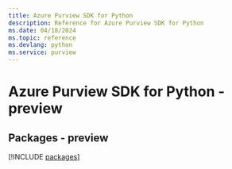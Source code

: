 ```yaml
---
title: Azure Purview SDK for Python
description: Reference for Azure Purview SDK for Python
ms.date: 04/18/2024
ms.topic: reference
ms.devlang: python
ms.service: purview
---
```

# Azure Purview SDK for Python - preview
## Packages - preview
[!INCLUDE [packages](purview-index.md)]